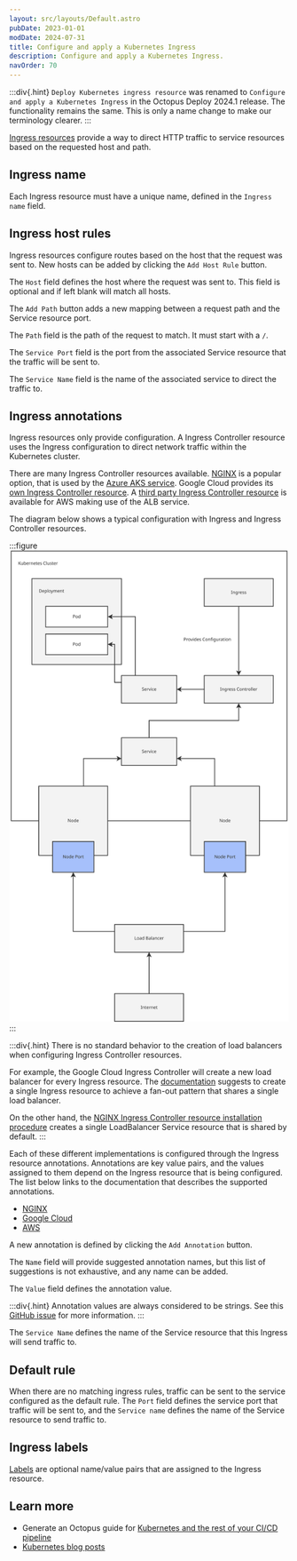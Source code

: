 ```yaml
---
layout: src/layouts/Default.astro
pubDate: 2023-01-01
modDate: 2024-07-31
title: Configure and apply a Kubernetes Ingress
description: Configure and apply a Kubernetes Ingress.
navOrder: 70
---
```


:::div{.hint}
`Deploy Kubernetes ingress resource` was renamed to `Configure and apply a Kubernetes Ingress` in the Octopus Deploy 2024.1 release. The functionality remains the same. This is only a name change to make our terminology clearer.
:::

[Ingress resources](https://oc.to/KubernetesIngressResource) provide a way to direct HTTP traffic to service resources based on the requested host and path.

## Ingress name

Each Ingress resource must have a unique name, defined in the `Ingress name` field.

## Ingress host rules

Ingress resources configure routes based on the host that the request was sent to. New hosts can be added by clicking the `Add Host Rule` button.

The `Host` field defines the host where the request was sent to. This field is optional and if left blank will match all hosts.

The `Add Path` button adds a new mapping between a request path and the Service resource port.

The `Path` field is the path of the request to match. It must start with a `/`.

The `Service Port` field is the port from the associated Service resource that the traffic will be sent to.

The `Service Name` field is the name of the associated service to direct the traffic to.

## Ingress annotations

Ingress resources only provide configuration. A Ingress Controller resource uses the Ingress configuration to direct network traffic within the Kubernetes cluster.

There are many Ingress Controller resources available. [NGINX](https://oc.to/NginxIngressController) is a popular option, that is used by the [Azure AKS service](https://oc.to/AzureIngressController). Google Cloud provides its [own Ingress Controller resource](https://oc.to/GoogleCloudIngressController). A [third party Ingress Controller resource](https://oc.to/AwsIngressController) is available for AWS making use of the ALB service.

The diagram below shows a typical configuration with Ingress and Ingress Controller resources.

:::figure
![Ingress](/docs/deployments/kubernetes/ingress.svg)
:::

:::div{.hint}
There is no standard behavior to the creation of load balancers when configuring Ingress Controller resources.

For example, the Google Cloud Ingress Controller will create a new load balancer for every Ingress resource. The [documentation](https://oc.to/GoogleCloudIngressFanOut) suggests to create a single Ingress resource to achieve a fan-out pattern that shares a single load balancer.

On the other hand, the [NGINX Ingress Controller resource installation procedure](https://oc.to/NginxIngressControllerDocs) creates a single LoadBalancer Service resource that is shared by default.
:::

Each of these different implementations is configured through the Ingress resource annotations. Annotations are key value pairs, and the values assigned to them depend on the Ingress resource that is being configured. The list below links to the documentation that describes the supported annotations.

* [NGINX](https://oc.to/NginxIngressControllerAnnotations)
* [Google Cloud](https://oc.to/GoogleCloudIngressControllerGithub)
* [AWS](https://oc.to/AwsAlbAnnotations)

A new annotation is defined by clicking the `Add Annotation` button.

The `Name` field will provide suggested annotation names, but this list of suggestions is not exhaustive, and any name can be added.

The `Value` field defines the annotation value.

:::div{.hint}
Annotation values are always considered to be strings. See this [GitHub issue](https://oc.to/KubernetesAnnotationStringsIssue) for more information.
:::

The `Service Name` defines the name of the Service resource that this Ingress will send traffic to.

## Default rule

When there are no matching ingress rules, traffic can be sent to the service configured as the default rule. The `Port` field defines the service port that traffic will be sent to, and the `Service name` defines the name of the Service resource to send traffic to.

## Ingress labels

[Labels](https://oc.to/KubernetesLabels) are optional name/value pairs that are assigned to the Ingress resource.

## Learn more

- Generate an Octopus guide for [Kubernetes and the rest of your CI/CD pipeline](https://octopus.com/docs/guides?destination=Kubernetes)
- [Kubernetes blog posts](https://octopus.com/blog/tag/kubernetes)
